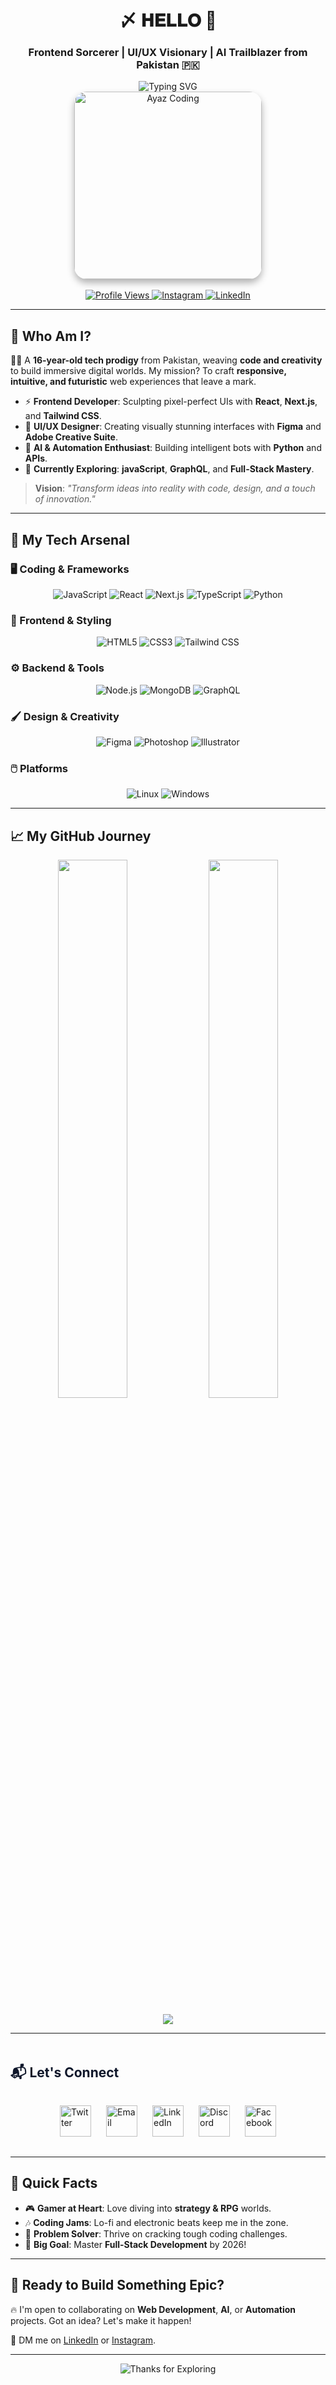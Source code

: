 <div align="center">
  <h1>〆 𝐇𝐄𝐋𝐋𝐎 👋 </h1>
  <h3>Frontend Sorcerer | UI/UX Visionary | AI Trailblazer from Pakistan 🇵🇰</h3>
  <img src="https://readme-typing-svg.demolab.com?font=Orbitron&weight=700&size=24&duration=3500&pause=800&color=FF6F61&center=true&vCenter=true&width=500&lines=fading+in+the+dark;Designing+Seamless+Experiences;Exploring+AI+%26+Automation" alt="Typing SVG" />
</div>

<div align="center">
  <img src="https://files.catbox.moe/12rbsd.jpeg" alt="Ayaz Coding" width="300" style="border-radius: 20px; box-shadow: 0 6px 12px rgba(0, 0, 0, 0.3);" />
</div>

<br>

<div align="center">
  <a href="https://komarev.com/ghpvc/?username=ayazaliofc&label=Profile%20Views&color=FF6F61&style=flat-square" target="_blank">
    <img src="https://komarev.com/ghpvc/?username=ayazaliofc&label=Profile%20Views&color=FF6F61&style=flat-square" alt="Profile Views" />
  </a>
  <a href="https://instagram.com/ayazaliofc" target="_blank">
    <img src="https://img.shields.io/badge/Instagram-%40ayazaliofc-E4405F?style=flat-square&logo=instagram&logoColor=white" alt="Instagram" />
  </a>
  <a href="https://www.linkedin.com/in/ayaz-alee-682a82324" target="_blank">
    <img src="https://img.shields.io/badge/LinkedIn-Ayaz_Alee-0A66C2?style=flat-square&logo=linkedin&logoColor=white" alt="LinkedIn" />
  </a>
</div>

---

## 🌠 Who Am I?

👨‍🚀 A **16-year-old tech prodigy** from Pakistan, weaving **code and creativity** to build immersive digital worlds. My mission? To craft **responsive, intuitive, and futuristic** web experiences that leave a mark.

- ⚡ **Frontend Developer**: Sculpting pixel-perfect UIs with **React**, **Next.js**, and **Tailwind CSS**.  
- 🎨 **UI/UX Designer**: Creating visually stunning interfaces with **Figma** and **Adobe Creative Suite**.  
- 🤖 **AI & Automation Enthusiast**: Building intelligent bots with **Python** and **APIs**.  
- 🌱 **Currently Exploring**: **javaScript**, **GraphQL**, and **Full-Stack Mastery**.  

> **Vision**: _"Transform ideas into reality with code, design, and a touch of innovation."_

---

## 🧰 My Tech Arsenal

### 🖥️ Coding & Frameworks
<p align="center">
  <img src="https://img.shields.io/badge/JavaScript-F7DF1E?style=flat-square&logo=javascript&logoColor=black" alt="JavaScript" />
  <img src="https://img.shields.io/badge/React-61DAFB?style=flat-square&logo=react&logoColor=black" alt="React" />
  <img src="https://img.shields.io/badge/Next.js-000000?style=flat-square&logo=nextdotjs&logoColor=white" alt="Next.js" />
  <img src="https://img.shields.io/badge/TypeScript-3178C6?style=flat-square&logo=typescript&logoColor=white" alt="TypeScript" />
  <img src="https://img.shields.io/badge/Python-3776AB?style=flat-square&logo=python&logoColor=white" alt="Python" />
</p>

### 🎨 Frontend & Styling
<p align="center">
  <img src="https://img.shields.io/badge/HTML5-E34F26?style=flat-square&logo=html5&logoColor=white" alt="HTML5" />
  <img src="https://img.shields.io/badge/CSS3-1572B6?style=flat-square&logo=css3&logoColor=white" alt="CSS3" />
  <img src="https://img.shields.io/badge/Tailwind_CSS-06B6D4?style=flat-square&logo=tailwind-css&logoColor=white" alt="Tailwind CSS" />
</p>

### ⚙️ Backend & Tools
<p align="center">
  <img src="https://img.shields.io/badge/Node.js-339933?style=flat-square&logo=nodedotjs&logoColor=white" alt="Node.js" />
  <img src="https://img.shields.io/badge/MongoDB-47A248?style=flat-square&logo=mongodb&logoColor=white" alt="MongoDB" />
  <img src="https://img.shields.io/badge/GraphQL-E10098?style=flat-square&logo=graphql&logoColor=white" alt="GraphQL" />
</p>

### 🖌️ Design & Creativity
<p align="center">
  <img src="https://img.shields.io/badge/Figma-F24E1E?style=flat-square&logo=figma&logoColor=white" alt="Figma" />
  <img src="https://img.shields.io/badge/Photoshop-31A8FF?style=flat-square&logo=adobephotoshop&logoColor=white" alt="Photoshop" />
  <img src="https://img.shields.io/badge/Illustrator-FF9A00?style=flat-square&logo=adobeillustrator&logoColor=white" alt="Illustrator" />
</p>

### 🖱️ Platforms
<p align="center">
  <img src="https://img.shields.io/badge/Linux-FCC624?style=flat-square&logo=linux&logoColor=black" alt="Linux" />
  <img src="https://img.shields.io/badge/Windows-0078D6?style=flat-square&logo=windows&logoColor=white" alt="Windows" />
</p>

---


## 📈 My GitHub Journey

<p align="center">
  <img src="https://github-readme-stats.vercel.app/api?username=ayazaliofc&show_icons=true&theme=tokyonight" width="47%" />
  <img src="https://github-readme-stats.vercel.app/api/top-langs/?username=ayazaliofc&layout=compact&theme=tokyonight" width="47%" />
</p>
<p align="center">
  <img src="https://github-profile-summary-cards.vercel.app/api/cards/profile-details?username=ayazaliofc&theme=tokyonight" />
</p>

---
<!-- Contact Section with Animated Icons -->
<h2 style="margin: 3rem 0 1rem; color: #0F172A;">📬 Let's Connect</h2>
<div style="display: flex; justify-content: center; gap: 1.5rem; margin: 2rem 0;">
  <a href="https://twitter.com/ayazaliofc" style="text-decoration: none; transition: transform 0.3s;" onmouseover="this.style.transform='scale(1.2)'" onmouseout="this.style.transform='scale(1)'">
    <img src="https://img.icons8.com/color/96/000000/twitter--v1.png" width="50" alt="Twitter"/>
  </a>
  <a href="mailto:ayazaliofc@gmail.com" style="text-decoration: none; transition: transform 0.3s;" onmouseover="this.style.transform='scale(1.2)'" onmouseout="this.style.transform='scale(1)'">
    <img src="https://img.icons8.com/color/96/000000/gmail-new.png" width="50" alt="Email"/>
  </a>
  <a href="https://www.linkedin.com/in/ayazali-dev" style="text-decoration: none; transition: transform 0.3s;" onmouseover="this.style.transform='scale(1.2)'" onmouseout="this.style.transform='scale(1)'">
    <img src="https://img.icons8.com/color/96/000000/linkedin.png" width="50" alt="LinkedIn"/>
  </a>
  <a href="https://discord.com/users/yourid" style="text-decoration: none; transition: transform 0.3s;" onmouseover="this.style.transform='scale(1.2)'" onmouseout="this.style.transform='scale(1)'">
    <img src="https://img.icons8.com/color/96/000000/discord-logo.png" width="50" alt="Discord"/>
  </a>
  <a href="https://facebook.com/ayazaliofc" style="text-decoration: none; transition: transform 0.3s;" onmouseover="this.style.transform='scale(1.2)'" onmouseout="this.style.transform='scale(1)'">
    <img src="https://img.icons8.com/color/96/000000/facebook.png" width="50" alt="Facebook"/>
  </a>
</div>

---

## 🎉 Quick Facts
- 🎮 **Gamer at Heart**: Love diving into **strategy & RPG** worlds.  
- 🎶 **Coding Jams**: Lo-fi and electronic beats keep me in the zone.  
- 🧩 **Problem Solver**: Thrive on cracking tough coding challenges.  
- 🚀 **Big Goal**: Master **Full-Stack Development** by 2026!

---

## 💬 Ready to Build Something Epic?

🔥 I'm open to collaborating on **Web Development**, **AI**, or **Automation** projects. Got an idea? Let's make it happen!  

📧 DM me on [LinkedIn](https://www.linkedin.com/in/ayaz-alee-682a82324) or [Instagram](https://instagram.com/ayazaliofc).

---

<div align="center">
  <img src="https://img.shields.io/badge/Thanks%20for%20Exploring-🚀-FF6F61?style=flat-square" alt="Thanks for Exploring" />
</div>
